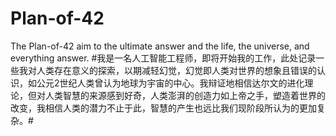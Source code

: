 # Plan-of-42
The Plan-of-42 aim to the ultimate answer and the life, the universe, and everything answer.
#我是一名人工智能工程师，即将开始我的工作，此处记录一些我对人类存在意义的探索，以期减轻幻觉，幻觉即人类对世界的想象且错误的认识，如公元2世纪人类曾认为地球为宇宙的中心。我辩证地相信达尔文的进化理论，但对人类智慧的来源感到好奇，人类澎湃的创造力如上帝之手，塑造着世界的改变，我相信人类的潜力不止于此，智慧的产生也远比我们现阶段所认为的更加复杂。#